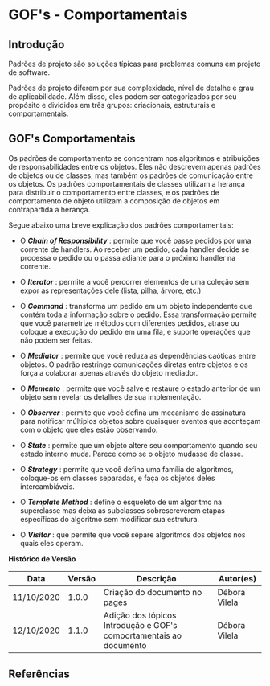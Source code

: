 # GOF's - Comportamentais
## Introdução

<p>Padrões de projeto são soluções típicas para problemas comuns em projeto de software.
<p>Padrões de projeto diferem por sua complexidade,
nível de detalhe e grau de aplicabilidade. Além
disso, eles podem ser categorizados por seu
propósito e divididos em três grupos: criacionais, estruturais e comportamentais.

## GOF's Comportamentais

<p>Os padrões de comportamento se concentram nos algoritmos e atribuições de responsabilidades entre os objetos. Eles não descrevem apenas padrões de objetos ou de classes, mas também os padrões de comunicação entre os objetos. Os padrões comportamentais de classes utilizam a herança para distribuir o comportamento entre classes, e os padrões de comportamento de objeto utilizam a composição de objetos em contrapartida a herança.

<p>Segue abaixo uma breve explicação dos padrões comportamentais:

- O _**Chain of Responsibility**_ : permite que você passe pedidos por uma corrente de handlers. Ao receber um pedido, cada handler decide se processa o pedido ou o passa adiante para o próximo handler na corrente.

- O _**Iterator**_ : permite a você percorrer elementos de uma coleção sem expor as representações dele (lista, pilha, árvore, etc.)

- O _**Command**_ : transforma um pedido em um objeto independente que contém toda a informação sobre o pedido. Essa transformação permite que você parametrize métodos com diferentes pedidos, atrase ou coloque a execução do pedido em uma fila, e suporte operações que não podem ser feitas.

- O _**Mediator**_ : permite que você reduza as dependências caóticas entre objetos. O padrão restringe comunicações diretas entre objetos e os força a colaborar apenas através do objeto mediador.

- O _**Memento**_ : permite que você salve e restaure o estado anterior de um objeto sem revelar os detalhes de sua implementação.

- O _**Observer**_ : permite que você defina um mecanismo de assinatura para notificar múltiplos objetos sobre quaisquer eventos que aconteçam com o objeto que eles estão observando.

- O _**State**_ : permite que um objeto altere seu comportamento quando seu estado interno muda. Parece como se o objeto mudasse de classe.

- O _**Strategy**_ : permite que você defina uma família de algoritmos, coloque-os em classes separadas, e faça os objetos deles intercambiáveis.

- O _**Template Method**_ : define o esqueleto de um algoritmo na superclasse mas deixa as subclasses sobrescreverem etapas específicas do algoritmo sem modificar sua estrutura.

- O _**Visitor**_ : que permite que você separe algoritmos dos objetos nos quais eles operam.




**Histórico de Versão**

| Data | Versão | Descrição | Autor(es) |
| --- | --- | --- | --- |
| 11/10/2020 | 1.0.0 | Criação do documento no pages |  Débora Vilela  |
| 12/10/2020 | 1.1.0 | Adição dos tópicos Introdução e GOF's comportamentais ao documento |  Débora Vilela  |


## Referências

